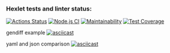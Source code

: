 ### Hexlet tests and linter status:

[![Actions Status](https://github.com/fumufu86/backend-project-lvl2/workflows/hexlet-check/badge.svg)](https://github.com/fumufu86/backend-project-lvl2/actions)
[![Node.js CI](https://github.com/fumufu86/backend-project-lvl2/actions/workflows/node.js.yml/badge.svg)](https://github.com/fumufu86/backend-project-lvl2/actions/workflows/node.js.yml)
[![Maintainability](https://api.codeclimate.com/v1/badges/e24c9364b054e76b58cf/maintainability)](https://codeclimate.com/github/fumufu86/backend-project-lvl2/maintainability)
[![Test Coverage](https://api.codeclimate.com/v1/badges/e24c9364b054e76b58cf/test_coverage)](https://codeclimate.com/github/fumufu86/backend-project-lvl2/test_coverage)

gendiff example
[![asciicast](https://asciinema.org/a/LqSEcSlI5bUF9mR0IzrOHXyul.svg)](https://asciinema.org/a/LqSEcSlI5bUF9mR0IzrOHXyul)

yaml and json comparison
[![asciicast](https://asciinema.org/a/pNRAeMh9ZHM2hOfWZnicZVSyN.svg)](https://asciinema.org/a/pNRAeMh9ZHM2hOfWZnicZVSyN)
